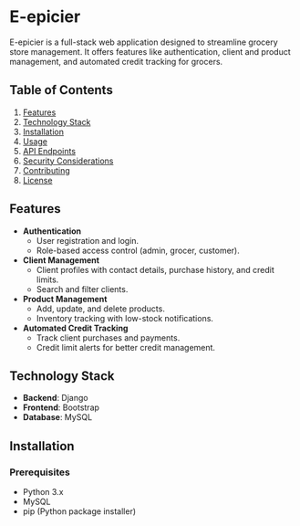 
# E-epicier

E-epicier is a full-stack web application designed to streamline grocery store management. It offers features like authentication, client and product management, and automated credit tracking for grocers.

## Table of Contents

1. [Features](#features)
2. [Technology Stack](#technology-stack)
3. [Installation](#installation)
4. [Usage](#usage)
5. [API Endpoints](#api-endpoints)
6. [Security Considerations](#security-considerations)
7. [Contributing](#contributing)
8. [License](#license)

## Features

- **Authentication**
  - User registration and login.
  - Role-based access control (admin, grocer, customer).
- **Client Management**
  - Client profiles with contact details, purchase history, and credit limits.
  - Search and filter clients.
- **Product Management**
  - Add, update, and delete products.
  - Inventory tracking with low-stock notifications.
- **Automated Credit Tracking**
  - Track client purchases and payments.
  - Credit limit alerts for better credit management.

## Technology Stack

- **Backend**: Django
- **Frontend**: Bootstrap
- **Database**: MySQL

## Installation

### Prerequisites

- Python 3.x
- MySQL
- pip (Python package installer)


